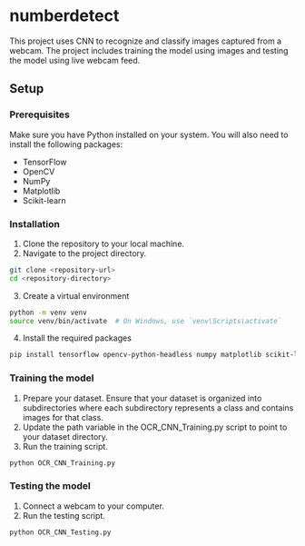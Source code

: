 # numberdetect

This project uses CNN to recognize and classify images captured from a webcam. The project includes training the model using images and testing the model using live webcam feed.

## Setup

### Prerequisites

Make sure you have Python installed on your system. You will also need to install the following packages:

- TensorFlow
- OpenCV
- NumPy
- Matplotlib
- Scikit-learn

### Installation

1. Clone the repository to your local machine.
2. Navigate to the project directory.

```sh
git clone <repository-url>
cd <repository-directory>
```
3. Create a virtual environment
```sh
python -m venv venv
source venv/bin/activate  # On Windows, use `venv\Scripts\activate`
```
4. Install the required packages
```sh
pip install tensorflow opencv-python-headless numpy matplotlib scikit-learn
```

### Training the model

1. Prepare your dataset. Ensure that your dataset is organized into subdirectories where each subdirectory represents a class and contains images for that class.
2. Update the path variable in the OCR_CNN_Training.py script to point to your dataset directory.
3. Run the training script.
```sh
python OCR_CNN_Training.py
```

### Testing the model

1. Connect a webcam to your computer.
2. Run the testing script.
```sh
python OCR_CNN_Testing.py
```